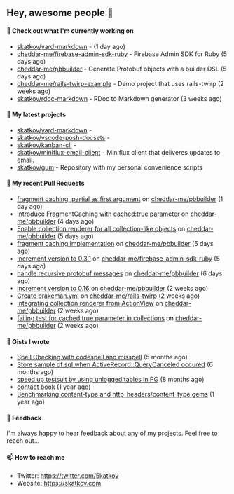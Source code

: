 ## Hey, awesome people 👋

#### 👷 Check out what I'm currently working on
 
- [skatkov/yard-markdown](https://github.com/skatkov/yard-markdown) -  (1 day ago) 
- [cheddar-me/firebase-admin-sdk-ruby](https://github.com/cheddar-me/firebase-admin-sdk-ruby) - Firebase Admin SDK for Ruby (5 days ago) 
- [cheddar-me/pbbuilder](https://github.com/cheddar-me/pbbuilder) - Generate Protobuf objects with a builder DSL (5 days ago) 
- [cheddar-me/rails-twirp-example](https://github.com/cheddar-me/rails-twirp-example) - Demo project that uses rails-twirp (2 weeks ago) 
- [skatkov/rdoc-markdown](https://github.com/skatkov/rdoc-markdown) - RDoc to Markdown generator (3 weeks ago)

#### 🌱 My latest projects
 
- [skatkov/yard-markdown](https://github.com/skatkov/yard-markdown) -  
- [skatkov/vscode-posh-docsets](https://github.com/skatkov/vscode-posh-docsets) -  
- [skatkov/kanban-cli](https://github.com/skatkov/kanban-cli) -  
- [skatkov/miniflux-email-client](https://github.com/skatkov/miniflux-email-client) - Miniflux client that deliveres updates to email. 
- [skatkov/gum](https://github.com/skatkov/gum) - Repository with my personal convenience scripts


#### 🔨 My recent Pull Requests
 
- [fragment caching, partial as first argument](https://github.com/cheddar-me/pbbuilder/pull/52) on [cheddar-me/pbbuilder](https://github.com/cheddar-me/pbbuilder) (1 day ago) 
- [Introduce FragmentCaching with cached:true parameter](https://github.com/cheddar-me/pbbuilder/pull/51) on [cheddar-me/pbbuilder](https://github.com/cheddar-me/pbbuilder) (4 days ago) 
- [Enable collection renderer for all collection-like objects](https://github.com/cheddar-me/pbbuilder/pull/50) on [cheddar-me/pbbuilder](https://github.com/cheddar-me/pbbuilder) (5 days ago) 
- [fragment caching implementation](https://github.com/cheddar-me/pbbuilder/pull/49) on [cheddar-me/pbbuilder](https://github.com/cheddar-me/pbbuilder) (5 days ago) 
- [Increment version to 0.3.1](https://github.com/cheddar-me/firebase-admin-sdk-ruby/pull/17) on [cheddar-me/firebase-admin-sdk-ruby](https://github.com/cheddar-me/firebase-admin-sdk-ruby) (5 days ago) 
- [handle recursive protobuf messages](https://github.com/cheddar-me/pbbuilder/pull/48) on [cheddar-me/pbbuilder](https://github.com/cheddar-me/pbbuilder) (6 days ago) 
- [increment version to 0.16](https://github.com/cheddar-me/pbbuilder/pull/47) on [cheddar-me/pbbuilder](https://github.com/cheddar-me/pbbuilder) (2 weeks ago) 
- [Create brakeman.yml](https://github.com/cheddar-me/rails-twirp/pull/38) on [cheddar-me/rails-twirp](https://github.com/cheddar-me/rails-twirp) (2 weeks ago) 
- [Integrating collection renderer from ActionView](https://github.com/cheddar-me/pbbuilder/pull/43) on [cheddar-me/pbbuilder](https://github.com/cheddar-me/pbbuilder) (2 weeks ago) 
- [failing test for cached:true parameter in collections](https://github.com/cheddar-me/pbbuilder/pull/42) on [cheddar-me/pbbuilder](https://github.com/cheddar-me/pbbuilder) (2 weeks ago)

#### 📓 Gists I wrote
 
- [Spell Checking with codespell and misspell](https://gist.github.com/abf49d80e98ac42b3cac397c9efc383f) (5 months ago) 
- [Store sample of sql when ActiveRecord::QueryCanceled occured](https://gist.github.com/17d1f53d38ea90c4a4c678197e682173) (6 months ago) 
- [speed up testsuit by using unlogged tables in PG](https://gist.github.com/e482617b2a1f9635738a0b66ec0cb327) (8 months ago) 
- [contact book](https://gist.github.com/18f317a0affb0fa7ee0e74511c340422) (1 year ago) 
- [Benchmarking content-type and http_headers/content_type gems](https://gist.github.com/eb18ae1f9f75e822812b64a0ae44915d) (1 year ago)

#### 💬 Feedback
I'm always happy to hear feedback about any of my projects. Feel free to reach out...

#### 📫 How to reach me

- Twitter: https://twitter.com/5katkov 
- Website: https://skatkov.com
